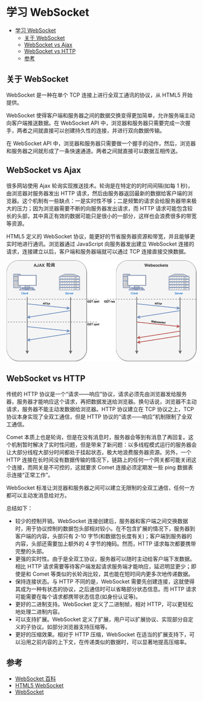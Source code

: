 # 学习 WebSocket

- [学习 WebSocket](#学习-websocket)
  - [关于 WebSocket](#关于-websocket)
  - [WebSocket vs Ajax](#websocket-vs-ajax)
  - [WebSocket vs HTTP](#websocket-vs-http)
  - [参考](#参考)

## 关于 WebSocket

WebSocket 是一种在单个 TCP 连接上进行全双工通讯的协议，从 HTML5 开始提供。

WebSocket 使得客户端和服务器之间的数据交换变得更加简单，允许服务端主动向客户端推送数据。在 WebSocket API 中，浏览器和服务器只需要完成一次握手，两者之间就直接可以创建持久性的连接，并进行双向数据传输。

在 WebSocket API 中，浏览器和服务器只需要做一个握手的动作，然后，浏览器和服务器之间就形成了一条快速通道。两者之间就直接可以数据互相传送。

## WebSocket vs Ajax

很多网站使用 Ajax 轮询实现推送技术。轮询是在特定的的时间间隔(如每 1 秒)，由浏览器对服务器发出 HTTP 请求，然后由服务器返回最新的数据给客户端的浏览器。这个机制有一些缺点：一是实时性不够；二是频繁的请求会给服务器带来极大的压力；因为浏览器需要不断的向服务器发出请求，而 HTTP 请求可能包含较长的头部，其中真正有效的数据可能只是很小的一部分，这样也会浪费很多的带宽等资源。

HTML5 定义的 WebSocket 协议，能更好的节省服务器资源和带宽，并且能够更实时地进行通讯。浏览器通过 JavaScript 向服务器发出建立 WebSocket 连接的请求，连接建立以后，客户端和服务器端就可以通过 TCP 连接直接交换数据。

![Ajax vs WebSocket](ajaxws.png)

## WebSocket vs HTTP

传统的 HTTP 协议是一个“请求——响应”协议，请求必须先由浏览器发给服务器，服务器才能响应这个请求，再把数据发送给浏览器。换句话说，浏览器不主动请求，服务器不能主动发数据给浏览器。HTTP 协议建立在 TCP 协议之上，TCP 协议本身实现了全双工通信，但是 HTTP 协议的“请求——响应”机制限制了全双工通信。

Comet 本质上也是轮询，但是在没有消息时，服务器会等到有消息了再回复。这个机制暂时解决了实时性问题，但是带来了新问题：以多线程模式运行的服务器会让大部分线程大部分时间都处于挂起状态，极大地浪费服务器资源。另外，一个 HTTP 连接在长时间没有数据传输的情况下，链路上的任何一个网关都可能关闭这个连接，而网关是不可控的，这就要求 Comet 连接必须定期发一些 ping 数据表示连接“正常工作”。

WebSocket 标准让浏览器和服务器之间可以建立无限制的全双工通信，任何一方都可以主动发消息给对方。

总结如下：

- 较少的控制开销。WebSocket 连接创建后，服务器和客户端之间交换数据时，用于协议控制的数据包头部相对较小。在不包含扩展的情况下，服务器到客户端的内容，头部只有 2-10 字节(和数据包长度有关)；客户端到服务器的内容，头部还需要加上额外的 4 字节的掩码。然而，HTTP 请求每次都要携带完整的头部。
- 更强的实时性。由于是全双工协议，服务器可以随时主动给客户端下发数据。相比 HTTP 请求需要等待客户端发起请求服务端才能响应，延迟明显更少；即使是和 Comet 等类似的长轮询比较，其也能在短时间内更多次地传递数据。
- 保持连接状态。与 HTTP 不同的是，WebSocket 需要先创建连接，这就使得其成为一种有状态的协议，之后通信时可以省略部分状态信息。而 HTTP 请求可能需要在每个请求都携带状态信息(如身份认证等)。
- 更好的二进制支持。WebSocket 定义了二进制帧，相对 HTTP，可以更轻松地处理二进制内容。
- 可以支持扩展。WebSocket 定义了扩展，用户可以扩展协议、实现部分自定义的子协议。如部分浏览器支持压缩等。
- 更好的压缩效果。相对于 HTTP 压缩，WebSocket 在适当的扩展支持下，可以沿用之前内容的上下文，在传递类似的数据时，可以显著地提高压缩率。

## 参考

- [WebSocket 百科](https://baike.baidu.com/item/WebSocket)
- [HTML5 WebSocket](https://www.runoob.com/html/html5-websocket.html)
- [WebSocket](https://www.liaoxuefeng.com/wiki/1022910821149312/1103303693824096)
